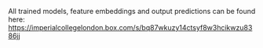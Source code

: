 All trained models, feature embeddings and output predictions can be found here: https://imperialcollegelondon.box.com/s/bq87wkuzy14ctsyf8w3hcikwzu8386jj
